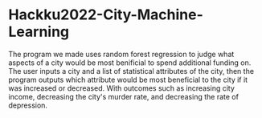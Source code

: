 # Hackku2022-City-Machine-Learning
The program we made uses random forest regression to judge what aspects of a city would be most benificial to spend additional funding on. 
The user inputs a city and a list of statistical attributes of the city, then the program outputs which attribute would be most beneficial to the city if it was increased or decreased. With outcomes such as increasing city income, decreasing the city's murder rate, and decreasing the rate of depression.
